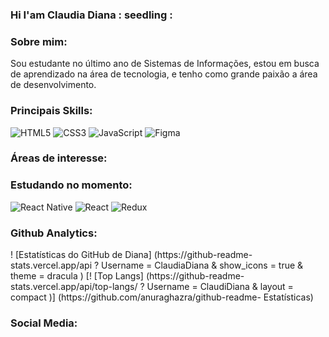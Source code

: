 ### Hi I'am Claudia Diana : seedling :

### Sobre mim:
<p>
  Sou estudante no último ano de Sistemas de Informações, estou em busca de aprendizado na área de tecnologia, e tenho como grande paixão a área de desenvolvimento.
<p>
  
 ### Principais Skills:
 <p>
  <img alt="HTML5" src="https://img.shields.io/badge/html5%20-%23E34F26.svg?&style=for-the-badge&logo=html5&logoColor=white"/>
  <img alt="CSS3" src="https://img.shields.io/badge/css3%20-%231572B6.svg?&style=for-the-badge&logo=css3&logoColor=white"/>
  <img alt="JavaScript" src="https://img.shields.io/badge/javascript%20-%23323330.svg?&style=for-the-badge&logo=javascript&logoColor=%23F7DF1E"/>
  <img alt="Figma" src="https://img.shields.io/badge/figma%20-%23F24E1E.svg?&style=for-the-badge&logo=figma&logoColor=white"/>
  
 <p>
  
  ### Áreas de interesse:
  <p>
  
  <p>
  
  ### Estudando no momento:
  
  <p>
  <img alt="React Native" src="https://img.shields.io/badge/react_native%20-%2320232a.svg?&style=for-the-badge&logo=react&logoColor=%2361DAFB"/>
  <img alt="React" src="https://img.shields.io/badge/react%20-%2320232a.svg?&style=for-the-badge&logo=react&logoColor=%2361DAFB"/>
  <img alt="Redux" src="https://img.shields.io/badge/redux%20-%23593d88.svg?&style=for-the-badge&logo=redux&logoColor=white"/>
  <p>
  
  ### Github Analytics:
  
  <p align ="left">
  ! [Estatísticas do GitHub de Diana] (https://github-readme-stats.vercel.app/api ? Username = ClaudiaDiana & show_icons = true & theme = dracula )
  [! [Top Langs] (https://github-readme-stats.vercel.app/api/top-langs/ ? Username = ClaudiDiana & layout = compact )] (https://github.com/anuraghazra/github-readme- Estatísticas)
  <p>
  
  ### Social Media:
  <p>
  
  <p>
